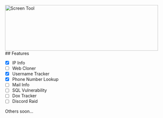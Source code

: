 <div style="display: flex; justify-content: center;">
    <img src="https://cdn.discordapp.com/attachments/1274370571173625856/1274784761977507860/cyb3rtechtool.jpg?ex=66c38353&is=66c231d3&hm=e43199f7f3db39bd819238ea47f0146a04beb35587c90b4ccc8047273a64b461&" alt="Screen Tool" style="width:100%; height:150px; object-fit:cover;"/>
</div>
## Features

- [x] IP Info
- [ ] Web Cloner
- [x] Username Tracker
- [x] Phone Number Lookup
- [ ] Mail Info
- [ ] SQL Vulnerability
- [ ] Dox Tracker
- [ ] Discord Raid
      
Others soon...
